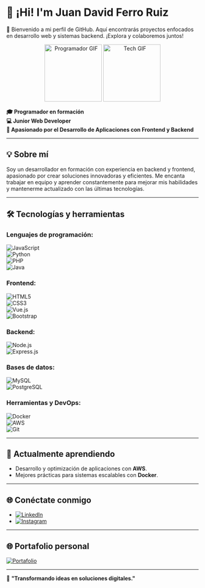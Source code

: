 # 👋 ¡Hi! I'm Juan David Ferro Ruiz  

🌟 Bienvenido a mi perfil de GitHub. Aquí encontrarás proyectos enfocados en desarrollo web y sistemas backend. ¡Explora y colaboremos juntos!

<div align="center">
  <img src="https://media.giphy.com/media/qgQUggAC3Pfv687qPC/giphy.gif" alt="Programador GIF" width="150"/> 
  
  <img src="https://media.giphy.com/media/YYW0hHizzIOrlhimPG/giphy.gif" alt="Tech GIF" width="150"/>  
</div>

**🎓 Programador en formación**  
**💻 Junior Web Developer**  
**🚀 Apasionado por el Desarrollo de Aplicaciones con Frontend y Backend**  

---

## 💡 Sobre mí  
Soy un desarrollador en formación con experiencia en backend y frontend, apasionado por crear soluciones innovadoras y eficientes. Me encanta trabajar en equipo y aprender constantemente para mejorar mis habilidades y mantenerme actualizado con las últimas tecnologías.  

---

## 🛠️ Tecnologías y herramientas  

### **Lenguajes de programación:**  
![JavaScript](https://img.shields.io/badge/JavaScript-F7DF1E?style=for-the-badge&logo=javascript&logoColor=black)  
![Python](https://img.shields.io/badge/Python-3776AB?style=for-the-badge&logo=python&logoColor=white)  
![PHP](https://img.shields.io/badge/PHP-777BB4?style=for-the-badge&logo=php&logoColor=white)  
![Java](https://img.shields.io/badge/Java-007396?style=for-the-badge&logo=java&logoColor=white)  

### **Frontend:**  
![HTML5](https://img.shields.io/badge/HTML5-E34F26?style=for-the-badge&logo=html5&logoColor=white)  
![CSS3](https://img.shields.io/badge/CSS3-1572B6?style=for-the-badge&logo=css3&logoColor=white)  
![Vue.js](https://img.shields.io/badge/Vue.js-4FC08D?style=for-the-badge&logo=vue.js&logoColor=white)  
![Bootstrap](https://img.shields.io/badge/Bootstrap-7952B3?style=for-the-badge&logo=bootstrap&logoColor=white)  

### **Backend:**  
![Node.js](https://img.shields.io/badge/Node.js-339933?style=for-the-badge&logo=node.js&logoColor=white)  
![Express.js](https://img.shields.io/badge/Express.js-000000?style=for-the-badge&logo=express&logoColor=white)  

### **Bases de datos:**  
![MySQL](https://img.shields.io/badge/MySQL-4479A1?style=for-the-badge&logo=mysql&logoColor=white)  
![PostgreSQL](https://img.shields.io/badge/PostgreSQL-336791?style=for-the-badge&logo=postgresql&logoColor=white)  

### **Herramientas y DevOps:**  
![Docker](https://img.shields.io/badge/Docker-2496ED?style=for-the-badge&logo=docker&logoColor=white)  
![AWS](https://img.shields.io/badge/AWS-232F3E?style=for-the-badge&logo=amazon-aws&logoColor=white)  
![Git](https://img.shields.io/badge/Git-F05032?style=for-the-badge&logo=git&logoColor=white)  

---

## 🌱 Actualmente aprendiendo  
- Desarrollo y optimización de aplicaciones con **AWS**.  
- Mejores prácticas para sistemas escalables con **Docker**.  

---

## 🌐 Conéctate conmigo  
- [![LinkedIn](https://img.shields.io/badge/LinkedIn-0A66C2?style=for-the-badge&logo=linkedin&logoColor=white)](#)  
- [![Instagram](https://img.shields.io/badge/Instagram-E4405F?style=for-the-badge&logo=instagram&logoColor=white)](#)  

---

## 🌐 Portafolio personal  
[![Portafolio](https://img.shields.io/badge/Portafolio-4CAF50?style=for-the-badge&logo=internet-explorer&logoColor=white)](#)  

---

🚀 **"Transformando ideas en soluciones digitales."**  
